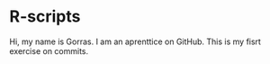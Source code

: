 # R-scripts
Hi, my name is Gorras. I am an aprenttice on GitHub. This is my fisrt exercise on commits.
